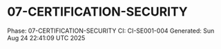 # 07-CERTIFICATION-SECURITY
Phase: 07-CERTIFICATION-SECURITY
CI: CI-SE001-004
Generated: Sun Aug 24 22:41:09 UTC 2025
